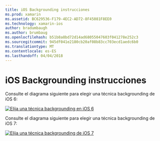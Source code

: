 ```yaml
---
title: iOS Backgrounding instrucciones
ms.prod: xamarin
ms.assetid: BC629536-F179-4EC2-AD72-8F45081F8EE0
ms.technology: xamarin-ios
author: bradumbaugh
ms.author: brumbaug
ms.openlocfilehash: b51b8a8bd72d14ad68055047603f041278e252c3
ms.sourcegitcommit: 945df041e2180cb20af08b83cc703ecd1aedc6b0
ms.translationtype: MT
ms.contentlocale: es-ES
ms.lasthandoff: 04/04/2018
---
```

# <a name="ios-backgrounding-guidance"></a>iOS Backgrounding instrucciones

Consulte el diagrama siguiente para elegir una técnica backgrounding de iOS 6:

 [![](ios-backgrounding-guidance-images/image10.png "Elija una técnica backgrounding en iOS 6")](ios-backgrounding-guidance-images/image10.png#lightbox)

Consulte el diagrama siguiente para elegir una técnica backgrounding de iOS 7:

 [![](ios-backgrounding-guidance-images/image10b.png "Elija una técnica backgrounding de iOS 7")](ios-backgrounding-guidance-images/image10b.png#lightbox)

